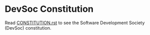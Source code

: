 # DevSoc Constitution

Read [CONSTITUTION.rst](./CONSTITUTION.rst) to see the Software Development Society (DevSoc) constitution.
